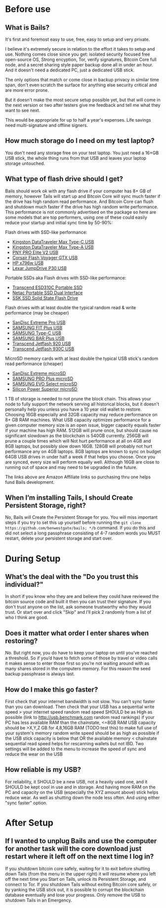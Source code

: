 # Before use
## What is Bails?

It's first and foremost easy to use, free, easy to setup and very private.

I believe it's extremely secure in relation to the effort it takes to setup and use. 
Nothing comes close since you get: isolated security focused free open-source OS, Strong encyption, Tor, verify signatures, Bitcoin Core full node, and a secret sharing style paper backup done all in under an hour. And it doesn't need a dedicated PC, just a dedicated USB stick.

The only options that match or come close in backup privacy in similar time span, don't even scratch the surface for anything else security critical and are more error prone. 

But it doesn't make the most secure setup possible yet, but that will come in the next version or two after testers give me feedback and tell me what they want to see next.

This would be appropriate for up to half a year's expenses. Life savings need multi-signature and offline signers.

## How much storage do I need on my test laptop?

You don't need any storage free on your test laptop. You just need a 16+GB USB stick, the whole thing runs from that USB and leaves your laptop storage untouched.

## What type of flash drive should I get?

Bails should work ok with any flash drive if your computer has 8+ GB of memory, however Tails will start up and Bitcoin Core will sync much faster if the drive has high random read performance. And Bitcoin Core can flush and shutdown much faster if the drive has high random write performance. This performance is not commonly advertised on the package so here are some models that are top performers, using one of these could easily reduce your startup and initial sync time by 50-90%:

Flash drives with SSD-like performance:
- [Kingston DataTraveler Max Type-C USB](https://amzn.to/3OpMELw)
- [Kingston DataTraveler Max Type-A USB](https://amzn.to/3Yie7DL)
- [PNY PRO Elite V2 USB](https://amzn.to/43QbJ8p)
- [Corsair Flash Voyager GTX USB](https://amzn.to/47joyLm)
- [HP x796w USB](https://amzn.to/3Qq7SeU)
- [Lexar JumpDrive P30 USB](https://amzn.to/3KnHNcz)

Portable SSDs aka Flash drives with SSD-like performance:
- [Transcend ESD310C Portable SSD](https://amzn.to/44U2OUv)
- [Netac Portable SSD Dual Interface](https://amzn.to/3DOD4wR)
- [SSK SSD Solid State Flash Drive](https://amzn.to/3Qpgoer)

Flash drives with at least double the typical random read & write performance (may be cheaper)
- [SanDisc Extreme Pro USB](https://amzn.to/3KngiA0)
- [SAMSUNG FIT Plus USB](https://amzn.to/3OjRmdY)
- [SAMSUNG Type-C USB](https://amzn.to/3rTpQfM)
- [SAMSUNG BAR Plus USB](https://amzn.to/45hxyyR)
- [Transcend Jetflash 920 USB](https://amzn.to/3KqNh6z)
- [Transcend Jetflash 930C USB](https://amzn.to/3q8pu4B)

MicroSD memory cards with at least double the typical USB stick's random read performance (cheaper)
- [SanDisc Extreme microSD](https://amzn.to/3KraGF7)
- [SAMSUNG PRO Plus microSD](https://amzn.to/3Qn9INK)
- [SAMSUNG EVO Select microSD](https://amzn.to/3Km8sXd)
- [Silicon Power Superior microSD](https://amzn.to/3OHoBZZ)


1 TB of storage is needed to not prune the block chain. This allows your node to fully support the network serving all historical blocks, but it doesn't personally help you unless you have a 10 year old wallet to restore.
Choosing 16GB especially and 32GB capacity may reduce performance on 8+ GB RAM machines. What USB capacity optimizes performance for a given computer memory size is an open issue, bigger capacity equals faster if your machine has high RAM. 512GB will prune once, but should cause no significant slowdown as the blockchain is 540GB currently. 256GB will prune a couple times which will Not hurt performance at all on 4GB and 8GB laptops, but possibly slow down 16GB. 128GB will probably not hurt performance any on 4GB laptops. 8GB laptops are known to sync on budget 64GB USB drives in under half a week if that helps you choose. Once you are synced, every size will perform equally well. Although 16GB are close to running out of space and may need to be upgraded in the future.

The links above are Amazon Affiliate links so purchasing thru one helps fund Bails development.

## When I’m installing Tails, I should Create Persistent Storage, right?

No, Bails will Create the Persistent Storage for you. You will miss important steps if you try to set this up yourself before running the `git clone https://github.com/benwestgate/bails; */b` command. If you do this and did not select a long passphrase consisting of 4-7 random words you MUST restart, delete your persistent storage and start over.

# During Setup

## What’s the deal with the "Do you trust this individual?"

In short if you know who they are and believe they could have reviewed the bitcoin source code and built it then you can trust their signature. If you don't trust anyone on the list, ask someone trustworthy who they would trust. Or start over and click "Skip" and I’ll pick 2 randomly from a list of who I think are good.

## Does it matter what order I enter shares when restoring?
No. But right now, you do have to keep your laptop on until you’ve reached a threshold. So if you’d have to fetch some of those by travel or video calls it makes sense to enter those first so you’re not waiting around with as many shares stored in the computers memory. For this reason the seed backup passphrase is always last.

## How do I make this go faster?
First check that your internet bandwidth is not slow. You can't sync faster than you can download.
Then check that your USB has a sequential write speed > your internet speed
random read speed SHOULD be as High as possible (link to http://usb.benchmark.com random read rankings) if your PC has less available RAM than the chainstate, <=8GB RAM
USB capacity should be >X,Y,Z GB for 4,8,16GB RAM (TODO test this) to make full use of your system's memory
random write speed should be as high as possible if the USB stick capacity is below that OR the available memory < chainstate
sequential read speed helps for rescanning wallets but not IBD.
Two settings will be added to the menu to increase the speed of sync and reduce the wear on the USB

## How reliable is my USB?
For reliability, it SHOULD be a new USB, not a heavily used one, and it SHOULD be kept cool in use and in storage. And having more RAM on the PC and capacity on the USB (especially the XYZ amount above) stick helps reduce wear. As well as shutting down the node less often. And using either "sync faster" option.

# After Setup

## If I wanted to unplug Bails and use the computer for another task will the core download just restart where it left off on the next time I log in?
If you shutdown bitcoin core safely, waiting for it to exit before shutting down Tails (from the menu in the upper right) it will resume where you left off the next time you Start on Tails, unlock its Persistent Storage, and connect to Tor.
If you shutdown Tails without exiting Bitcoin core safely, or by yanking the USB stick out, it is possible to corrupt the blockchain database eventually and lose your progress. Only remove the USB to shutdown Tails in an Emergency.

